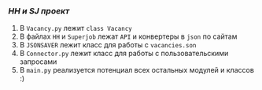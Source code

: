 ### *HH и SJ проект*
1. В ```Vacancy.py``` лежит ```class Vacancy```
2. В файлах ```HH``` и ```Superjob``` лежат ```API``` и конвертеры в ```json``` по сайтам
3. В ```JSONSAVER``` лежит класс для работы с ```vacancies.son```
4. В ```Connector.py``` лежит класс для работы с пользовательскими запросами
5. В ```main.py``` реализуется потенциал всех остальных модулей и классов :)
